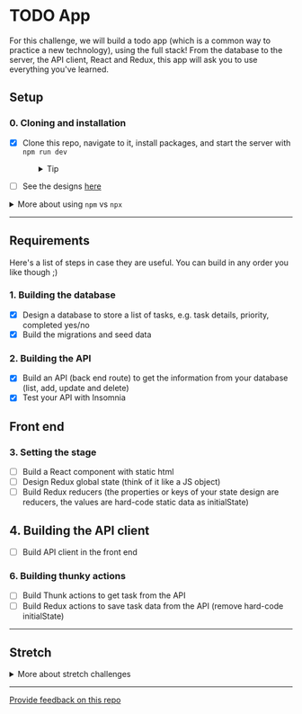 # TODO App

For this challenge, we will build a todo app (which is a common way to practice a new technology), using the full stack! From the database to the server, the API client, React and Redux, this app will ask you to use everything you've learned.

## Setup

### 0. Cloning and installation

- [x] Clone this repo, navigate to it, install packages, and start the server with `npm run dev`
  <details style="padding-left: 2em">
    <summary>Tip</summary>

  You may also want to start a new branch

  ```sh
  cd todo-full-stack
  npm i
  git checkout -b <branchname>
  npm run dev
  ```

  </details>

- [ ] See the designs [here](http://localhost:3000/designs/)

<details>
  <summary>More about using <code>npm</code> vs <code>npx</code></summary>

- When running knex, run `npm run knex <command>`, e.g. `npm run knex migrate:latest` rather than using `npx`
- When running webpack, run `npm run webpack <extra commands>`, e.g. `npm run webpack`, rather than using `npx`
</details>

---

## Requirements

Here's a list of steps in case they are useful. You can build in any order you like though ;)

### 1. Building the database

- [x] Design a database to store a list of tasks, e.g. task details, priority, completed yes/no
- [x] Build the migrations and seed data

### 2. Building the API

- [x] Build an API (back end route) to get the information from your database (list, add, update and delete)
- [x] Test your API with Insomnia

## Front end

### 3. Setting the stage

- [ ] Build a React component with static html
- [ ] Design Redux global state (think of it like a JS object)
- [ ] Build Redux reducers (the properties or keys of your state design are reducers, the values are hard-code static data as initialState)

## 4. Building the API client

- [ ] Build API client in the front end

### 6. Building thunky actions

- [ ] Build Thunk actions to get task from the API
- [ ] Build Redux actions to save task data from the API (remove hard-code initialState)

---

## Stretch

<details>
  <summary>More about stretch challenges</summary>

- Forms can be tough to build accessibly. First ensure all parts of your form can be reached and used with keyboard-only navigation. Then test your form page with the WAVE browser extension, and fix any accessibility issues it detects

</details>

---

[Provide feedback on this repo](https://docs.google.com/forms/d/e/1FAIpQLSfw4FGdWkLwMLlUaNQ8FtP2CTJdGDUv6Xoxrh19zIrJSkvT4Q/viewform?usp=pp_url&entry.1958421517=todo-full-stack)
